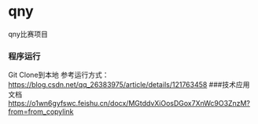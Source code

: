 # qny
qny比赛项目
### 程序运行
Git Clone到本地
参考运行方式：https://blog.csdn.net/qq_26383975/article/details/121763458
###技术应用文档
https://o1wn6gyfswc.feishu.cn/docx/MGtddvXiOosDGox7XnWc9O3ZnzM?from=from_copylink

